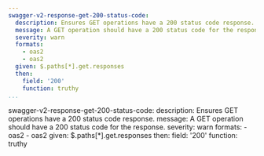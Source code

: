 ```yaml
---
swagger-v2-response-get-200-status-code:
  description: Ensures GET operations have a 200 status code response.
  message: A GET operation should have a 200 status code for the response.
  severity: warn
  formats:
    - oas2
    - oas2
  given: $.paths[*].get.responses
  then:
    field: '200'
    function: truthy
...
```

swagger-v2-response-get-200-status-code:
  description: Ensures GET operations have a 200 status code response.
  message: A GET operation should have a 200 status code for the response.
  severity: warn
  formats:
    - oas2
    - oas2
  given: $.paths[*].get.responses
  then:
    field: '200'
    function: truthy
